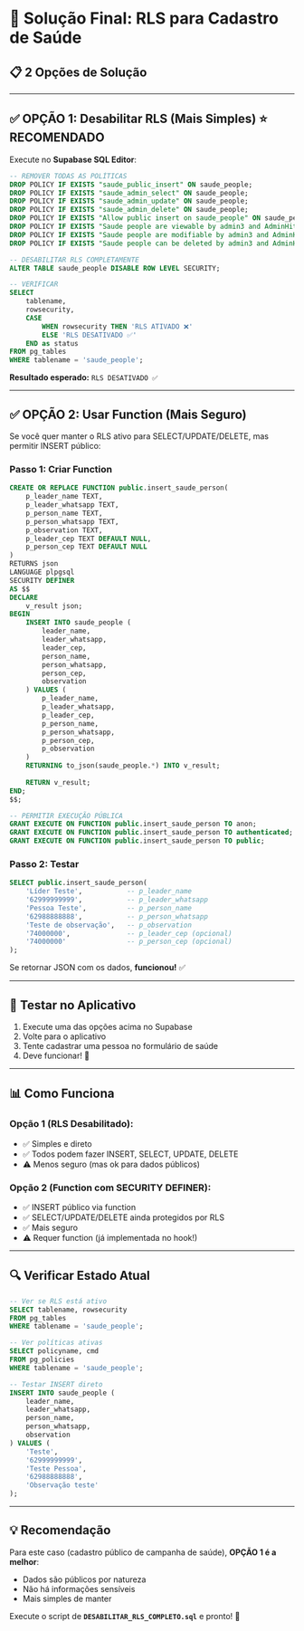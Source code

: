 # 🔧 Solução Final: RLS para Cadastro de Saúde

## 📋 **2 Opções de Solução**

---

## ✅ **OPÇÃO 1: Desabilitar RLS (Mais Simples)** ⭐ RECOMENDADO

Execute no **Supabase SQL Editor**:

```sql
-- REMOVER TODAS AS POLÍTICAS
DROP POLICY IF EXISTS "saude_public_insert" ON saude_people;
DROP POLICY IF EXISTS "saude_admin_select" ON saude_people;
DROP POLICY IF EXISTS "saude_admin_update" ON saude_people;
DROP POLICY IF EXISTS "saude_admin_delete" ON saude_people;
DROP POLICY IF EXISTS "Allow public insert on saude_people" ON saude_people;
DROP POLICY IF EXISTS "Saude people are viewable by admin3 and AdminHitech" ON saude_people;
DROP POLICY IF EXISTS "Saude people are modifiable by admin3 and AdminHitech" ON saude_people;
DROP POLICY IF EXISTS "Saude people can be deleted by admin3 and AdminHitech" ON saude_people;

-- DESABILITAR RLS COMPLETAMENTE
ALTER TABLE saude_people DISABLE ROW LEVEL SECURITY;

-- VERIFICAR
SELECT 
    tablename, 
    rowsecurity,
    CASE 
        WHEN rowsecurity THEN 'RLS ATIVADO ❌' 
        ELSE 'RLS DESATIVADO ✅' 
    END as status
FROM pg_tables 
WHERE tablename = 'saude_people';
```

**Resultado esperado:** `RLS DESATIVADO ✅`

---

## ✅ **OPÇÃO 2: Usar Function (Mais Seguro)**

Se você quer manter o RLS ativo para SELECT/UPDATE/DELETE, mas permitir INSERT público:

### **Passo 1: Criar Function**

```sql
CREATE OR REPLACE FUNCTION public.insert_saude_person(
    p_leader_name TEXT,
    p_leader_whatsapp TEXT,
    p_person_name TEXT,
    p_person_whatsapp TEXT,
    p_observation TEXT,
    p_leader_cep TEXT DEFAULT NULL,
    p_person_cep TEXT DEFAULT NULL
)
RETURNS json
LANGUAGE plpgsql
SECURITY DEFINER
AS $$
DECLARE
    v_result json;
BEGIN
    INSERT INTO saude_people (
        leader_name,
        leader_whatsapp,
        leader_cep,
        person_name,
        person_whatsapp,
        person_cep,
        observation
    ) VALUES (
        p_leader_name,
        p_leader_whatsapp,
        p_leader_cep,
        p_person_name,
        p_person_whatsapp,
        p_person_cep,
        p_observation
    )
    RETURNING to_json(saude_people.*) INTO v_result;
    
    RETURN v_result;
END;
$$;

-- PERMITIR EXECUÇÃO PÚBLICA
GRANT EXECUTE ON FUNCTION public.insert_saude_person TO anon;
GRANT EXECUTE ON FUNCTION public.insert_saude_person TO authenticated;
GRANT EXECUTE ON FUNCTION public.insert_saude_person TO public;
```

### **Passo 2: Testar**

```sql
SELECT public.insert_saude_person(
    'Líder Teste',           -- p_leader_name
    '62999999999',           -- p_leader_whatsapp
    'Pessoa Teste',          -- p_person_name
    '62988888888',           -- p_person_whatsapp
    'Teste de observação',   -- p_observation
    '74000000',              -- p_leader_cep (opcional)
    '74000000'               -- p_person_cep (opcional)
);
```

Se retornar JSON com os dados, **funcionou!** ✅

---

## 🧪 **Testar no Aplicativo**

1. Execute uma das opções acima no Supabase
2. Volte para o aplicativo
3. Tente cadastrar uma pessoa no formulário de saúde
4. Deve funcionar! 🎉

---

## 📊 **Como Funciona**

### **Opção 1 (RLS Desabilitado):**
- ✅ Simples e direto
- ✅ Todos podem fazer INSERT, SELECT, UPDATE, DELETE
- ⚠️ Menos seguro (mas ok para dados públicos)

### **Opção 2 (Function com SECURITY DEFINER):**
- ✅ INSERT público via function
- ✅ SELECT/UPDATE/DELETE ainda protegidos por RLS
- ✅ Mais seguro
- ⚠️ Requer function (já implementada no hook!)

---

## 🔍 **Verificar Estado Atual**

```sql
-- Ver se RLS está ativo
SELECT tablename, rowsecurity 
FROM pg_tables 
WHERE tablename = 'saude_people';

-- Ver políticas ativas
SELECT policyname, cmd
FROM pg_policies 
WHERE tablename = 'saude_people';

-- Testar INSERT direto
INSERT INTO saude_people (
    leader_name,
    leader_whatsapp,
    person_name,
    person_whatsapp,
    observation
) VALUES (
    'Teste',
    '62999999999',
    'Teste Pessoa',
    '62988888888',
    'Observação teste'
);
```

---

## 💡 **Recomendação**

Para este caso (cadastro público de campanha de saúde), **OPÇÃO 1 é a melhor**:
- Dados são públicos por natureza
- Não há informações sensíveis
- Mais simples de manter

Execute o script de **`DESABILITAR_RLS_COMPLETO.sql`** e pronto! 🚀


